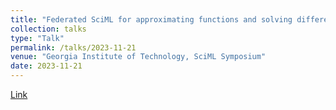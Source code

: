 ```yaml
---
title: "Federated SciML for approximating functions and solving differential equations"
collection: talks
type: "Talk"
permalink: /talks/2023-11-21
venue: "Georgia Institute of Technology, SciML Symposium"
date: 2023-11-21
---
```

[Link](https://sci-ml-symposium.github.io/)
